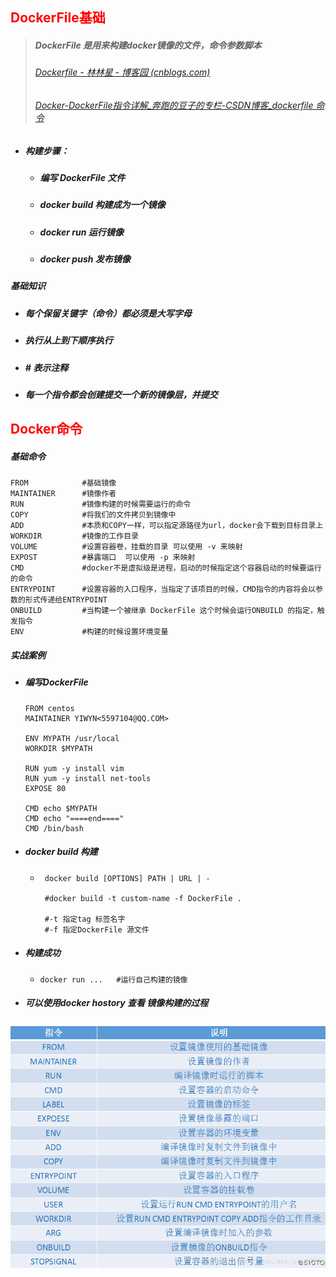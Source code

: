 ## <font color='red'>DockerFile基础</font>



> ##### DockerFile 是用来构建docker镜像的文件，命令参数脚本
>
> ###### [Dockerfile - 林林星 - 博客园 (cnblogs.com)](https://www.cnblogs.com/lxlhelloworld/p/14286490.html)
>
> ###### [Docker-DockerFile指令详解_奔跑的豆子的专栏-CSDN博客_dockerfile 命令](https://blog.csdn.net/y472360651/article/details/81289141)



- ##### 构建步骤：

  - ##### 编写 DockerFile 文件

  - ##### docker build 构建成为一个镜像

  - ##### docker run 运行镜像

  - ##### docker push 发布镜像





##### 基础知识

- ##### 每个保留关键字（命令）都必须是大写字母

- ##### 执行从上到下顺序执行

- ##### #  表示注释

- ##### 每一个指令都会创建提交一个新的镜像层，并提交







## <font color='red'>Docker命令</font>





##### 基础命令

```shell
FROM 			#基础镜像
MAINTAINER    	#镜像作者 
RUN 			#镜像构建的时候需要运行的命令
COPY			#将我们的文件拷贝到镜像中
ADD				#本质和COPY一样，可以指定源路径为url，docker会下载到目标目录上
WORKDIR			#镜像的工作目录
VOLUME			#设置容器卷，挂载的目录 可以使用 -v 来映射
EXPOST			#暴露端口  可以使用 -p 来映射
CMD 			#docker不是虚拟级是进程，启动的时候指定这个容器启动的时候要运行的命令 	
ENTRYPOINT		#设置容器的入口程序，当指定了该项目的时候，CMD指令的内容将会以参数的形式传递给ENTRYPOINT 
ONBUILD			#当构建一个被继承 DockerFile 这个时候会运行ONBUILD 的指定，触发指令
ENV				#构建的时候设置环境变量
```



##### 实战案例



- ##### 编写DockerFile

  ```shell
  FROM centos
  MAINTAINER YIWYN<5597104@QQ.COM>
  
  ENV MYPATH /usr/local
  WORKDIR $MYPATH
  
  RUN yum -y install vim
  RUN yum -y install net-tools
  EXPOSE 80
  
  CMD echo $MYPATH
  CMD echo "====end===="
  CMD /bin/bash
  ```

  

- ##### docker build 构建

  - ```shell
     docker build [OPTIONS] PATH | URL | -
     
     #docker build -t custom-name -f DockerFile .
     
     #-t 指定tag 标签名字
     #-f 指定DockerFile 源文件
    ```

- ##### 构建成功

  - ```shell
    docker run ...   #运行自己构建的镜像
    ```





- ##### 可以使用docker  hostory 查看 镜像构建的过程



















<img src="DockerFile.assets/QQ%E6%88%AA%E5%9B%BE20210109111041.png" alt="dockerfile指令" style="zoom: 80%;" />



